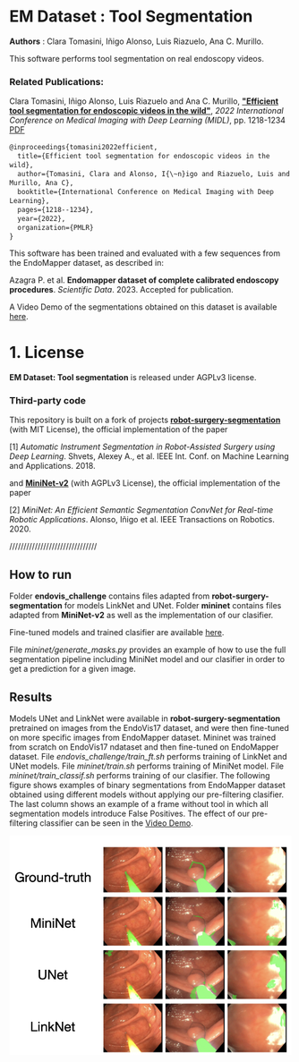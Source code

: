 # EM Dataset : Tool Segmentation
**Authors** : Clara Tomasini, Iñigo Alonso, Luis Riazuelo, Ana C. Murillo.

This software performs tool segmentation on real endoscopy videos. 

### Related Publications:

Clara Tomasini, Iñigo Alonso, Luis Riazuelo and Ana C. Murillo, [**"Efficient tool segmentation for endoscopic videos in the wild"**](https://proceedings.mlr.press/v172/tomasini22a.html), *2022 International Conference on Medical Imaging with Deep Learning (MIDL)*, pp. 1218-1234 [PDF](https://proceedings.mlr.press/v172/tomasini22a/tomasini22a.pdf)

```
@inproceedings{tomasini2022efficient,
  title={Efficient tool segmentation for endoscopic videos in the wild},
  author={Tomasini, Clara and Alonso, I{\~n}igo and Riazuelo, Luis and Murillo, Ana C},
  booktitle={International Conference on Medical Imaging with Deep Learning},
  pages={1218--1234},
  year={2022},
  organization={PMLR}
}
```

This software has been trained and evaluated with a few sequences from the EndoMapper dataset, as described in:

Azagra P. et al. **Endomapper dataset of complete calibrated endoscopy procedures**. *Scientific Data*. 2023. Accepted for publication.

A Video Demo of the segmentations obtained on this dataset is available [here](https://drive.google.com/file/d/1anOHK4h19EesMFc_drYFnbcYtOBeTuJb/view?usp=sharing).

# 1. License
**EM Dataset: Tool segmentation** is released under AGPLv3 license. 

### Third-party code
This repository is built on a fork of projects [**robot-surgery-segmentation**](https://github.com/ternaus/robot-surgery-segmentation) (with MIT License), the official implementation of the paper 

[1] *Automatic Instrument Segmentation in Robot-Assisted Surgery using Deep Learning*. Shvets, Alexey A., et al. IEEE Int. Conf. on Machine Learning and Applications. 2018.

and [**MiniNet-v2**](https://github.com/Shathe/MiniNet-v2) (with AGPLv3 License), the official implementation of the paper

[2] *MiniNet: An Efficient Semantic Segmentation ConvNet for Real-time Robotic Applications*. Alonso, Iñigo et al. IEEE Transactions on Robotics. 2020.

///////////////////////////////

## How to run
Folder **endovis_challenge** contains files adapted from **robot-surgery-segmentation** for models LinkNet and UNet. 
Folder **mininet** contains files adapted from **MiniNet-v2** as well as the implementation of our clasifier. 

Fine-tuned models and trained clasifier are available [here](https://drive.google.com/drive/folders/1BYyfUek6arVhpgChWuhD6JVQ9-RS4ZNm?usp=sharing). 

File *mininet/generate_masks.py* provides an example of how to use the full segmentation pipeline including MiniNet model and our clasifier in order to get a prediction for a given image.

## Results 
Models UNet and LinkNet were available in **robot-surgery-segmentation** pretrained on images from the EndoVis17 dataset, and were then fine-tuned on more specific images from EndoMapper dataset. Mininet was trained from scratch on EndoVis17 ndataset and then fine-tuned on EndoMapper dataset.
File *endovis_challenge/train_ft.sh* performs training of LinkNet and UNet models. File *mininet/train.sh* performs training of MiniNet model. File *mininet/train_classif.sh* performs training of our clasifier. 
The following figure shows examples of binary segmentations from EndoMapper dataset obtained using different models without applying our pre-filtering clasifier. 
The last column shows an example of a frame without tool in which all segmentation models introduce False Positives. The effect of our pre-filtering classifier can be seen in the [Video Demo](https://drive.google.com/file/d/1anOHK4h19EesMFc_drYFnbcYtOBeTuJb/view?usp=sharing).


![results](/images/results_seg_hculb.png)
